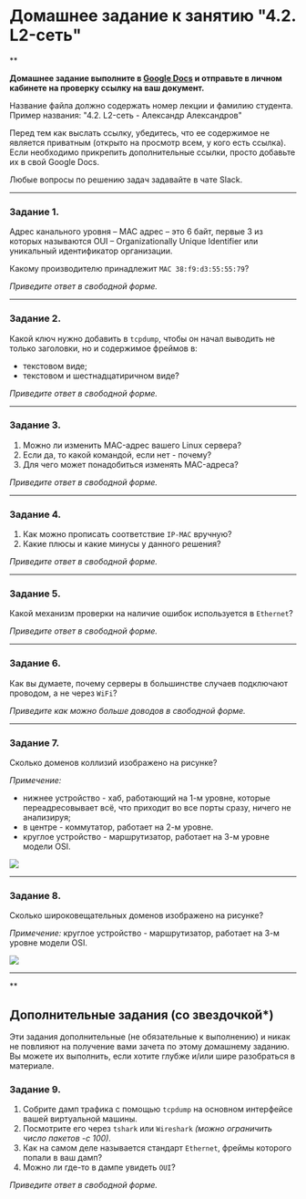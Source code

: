 # Домашнее задание к занятию "4.2. L2-сеть"

**

**Домашнее задание выполните в [Google Docs](https://docs.google.com/) и отправьте в личном кабинете на проверку ссылку на ваш документ.** 

Название файла должно содержать номер лекции и фамилию студента. Пример названия: "4.2. L2-сеть - Александр Александров"

Перед тем как выслать ссылку, убедитесь, что ее содержимое не является приватным (открыто на просмотр всем, у кого есть ссылка). Если необходимо прикрепить дополнительные ссылки, просто добавьте их в свой Google Docs.

Любые вопросы по решению задач задавайте в чате Slack.

---

### Задание 1. 

Адрес канального уровня – MAC адрес – это 6 байт, первые 3 из которых называются OUI – Organizationally Unique Identifier или уникальный идентификатор организации.

Какому производителю принадлежит `MAC 38:f9:d3:55:55:79`?

*Приведите ответ в свободной форме.*

---

### Задание 2. 

Какой ключ нужно добавить в `tcpdump`, чтобы он начал выводить не только заголовки, но и содержимое фреймов  в:

 - текстовом виде;
 - текстовом и шестнадцатиричном виде?

*Приведите ответ в свободной форме.*

---

### Задание 3. 

1. Можно ли изменить MAC-адрес вашего Linux сервера?
2. Если да, то какой командой, если нет - почему?
3. Для чего может понадобиться изменять MAC-адреса?
 
*Приведите ответ в свободной форме.*

---

### Задание 4. 

1. Как можно прописать соответствие `IP-MAC` вручную?
2. Какие плюсы и какие минусы у данного решения?

*Приведите ответ в свободной форме.*

---

### Задание 5. 

Какой механизм проверки на наличие ошибок используется в `Ethernet`?

*Приведите ответ в свободной форме.*

---

### Задание 6. 

Как вы думаете, почему серверы в большинстве случаев подключают проводом, а не через `WiFi`?

*Приведите как можно больше доводов в свободной форме.*

---

### Задание 7. 

Сколько доменов коллизий изображено на рисунке?

_Примечение:_

 - нижнее устройство - хаб, работающий на 1-м уровне, которые переадресовывает всё, что приходит во все порты сразу, ничего не анализируя; 
 - в центре - коммутатор, работает на 2-м уровне.
 - круглое устройство - маршрутизатор, работает на 3-м уровне модели OSI.

![](https://i.imgur.com/ZSKmvMy.png)

---

### Задание 8. 

Сколько широковещательных доменов изображено на рисунке?

_Примечение:_ круглое устройство - маршрутизатор, работает на 3-м уровне модели OSI. 

![](https://i.imgur.com/D9uUHGW.png)

---


**

## Дополнительные задания (со звездочкой*)
Эти задания дополнительные (не обязательные к выполнению) и никак не повлияют на получение вами зачета по этому домашнему заданию. Вы можете их выполнить, если хотите глубже и/или шире разобраться в материале.

### Задание 9. 

1. Собрите дамп трафика с помощью `tcpdump` на основном интерфейсе вашей виртуальной машины.
2. Посмотрите его через `tshark` или `Wireshark` *(можно ограничить число пакетов -c 100).* 
3. Как на самом деле называется стандарт `Ethernet`, фреймы которого попали в ваш дамп? 
4. Можно ли где-то в дампе увидеть `OUI`?

*Приведите ответ в свободной форме.*
